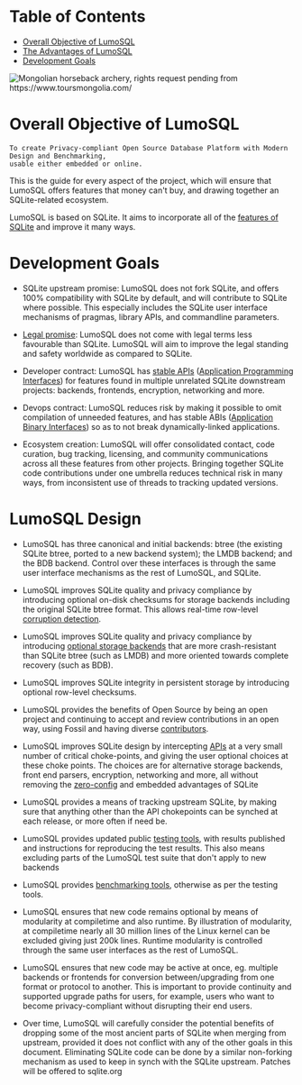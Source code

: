 <!--- SPDX-License-Identifier: CC-BY-SA-4.0 --->
<!--- SPDX-FileCopyrightText: 2020 The LumoSQL Authors --->
<!--- SPDX-ArtifactOfProjectName: LumoSQL --->
<!--- SPDX-FileType: Documentation --->
<!--- SPDX-FileComment: Original by Dan Shearer, 2020 --->


Table of Contents
=================

   * [Overall Objective of LumoSQL](#overall-objective-of-lumosql)
   * [The Advantages of LumoSQL](#the-advantages-of-lumosql)
   * [Development Goals](#developmenr-goals)


![](./images/lumo-project-aims-intro.jpg "Mongolian horseback archery, rights request pending from https://www.toursmongolia.com/")

Overall Objective of LumoSQL
============================

	To create Privacy-compliant Open Source Database Platform with Modern Design and Benchmarking,
	usable either embedded or online.

This is the guide for every aspect of the project, which will ensure that
LumoSQL offers features that money can't buy, and drawing together an
SQLite-related ecosystem.

LumoSQL is based on SQLite. It aims to incorporate all of the [features of SQLite](https://www.sqlite.org/features.html) and improve it many ways.


Development Goals
====

* SQLite upstream promise: LumoSQL does not fork SQLite, and offers 100%
  compatibility with SQLite by default, and will contribute to SQLite where possible.
  This especially includes the SQLite user interface mechanisms of pragmas, 
  library APIs, and commandline parameters.


* [Legal promise](./about-legal-aspects.md): LumoSQL does not come with legal terms less favourable than 
  SQLite. LumoSQL will aim to improve the legal standing and safety worldwide
  as compared to SQLite. 


* Developer contract: LumoSQL has [stable APIs](./design-api.md) ([Application Programming Interfaces](https://en.wikipedia.org/wiki/Application_programming_interface#Libraries_and_frameworks)) for features found in multiple unrelated SQLite downstream projects:
  backends, frontends, encryption, networking and more. 

* Devops contract: LumoSQL reduces risk by making it possible to omit
  compilation of unneeded features, and has stable ABIs ([Application Binary Interfaces](https://en.wikipedia.org/wiki/Application_binary_interface)) so as to not break dynamically-linked applications.

* Ecosystem creation: LumoSQL will offer consolidated contact, code curation, bug tracking,
  licensing, and community communications across all these features from
  other projects. Bringing together SQLite code contributions under one umbrella reduces 
  technical risk in many ways, from inconsistent use of threads to tracking updated versions.



LumoSQL Design
================

* LumoSQL has three canonical and initial backends: btree (the existing
SQLite btree, ported to a new backend system); the LMDB backend; and the BDB
backend. Control over these interfaces is through the
same user interface mechanisms as the rest of LumoSQL, and SQLite.


* LumoSQL improves SQLite quality and privacy compliance by introducing
optional on-disk checksums for storage backends including the original
SQLite btree format.  This allows real-time row-level [corruption detection](./design-corruption-detection-and-magic.md).

* LumoSQL improves SQLite quality and privacy compliance by introducing
[optional storage backends](./about-backends.md) that are more crash-resistant than SQLite btree (such as LMDB)
and more oriented towards complete recovery (such as BDB).

* LumoSQL improves SQLite integrity in persistent storage by introducing
optional row-level checksums.

* LumoSQL provides the benefits of Open Source by being an open project
and continuing to accept and review contributions in an open way, using
Fossil and having diverse [contributors](../CONTRIBUTING.md).


* LumoSQL improves SQLite design by intercepting [APIs](./design-api.md) at a very small
number of critical choke-points, and giving the user optional choices at
these choke points. The choices are for alternative storage backends,
front end parsers, encryption, networking and more, all without removing
the [zero-config](https://sqlite.org/zeroconf.html) and embedded advantages of SQLite

* LumoSQL provides a means of tracking upstream SQLite, by making
sure that anything other than the API chokepoints can be synched at each
release, or more often if need be.


* LumoSQL provides updated public [testing tools](), with results published
and instructions for reproducing the test results. This also means
excluding parts of the LumoSQL test suite that don't apply to new backends

* LumoSQL provides [benchmarking tools](./about-benchmarking.md), otherwise as per the testing
tools.


* LumoSQL ensures that new code remains optional by means of modularity at
compiletime and also runtime. By illustration of modularity, at compiletime
nearly all 30 million lines of the Linux kernel can be excluded giving just 200k
lines. Runtime modularity is controlled through the same user interfaces 
as the rest of LumoSQL.

* LumoSQL ensures that new code may be active at once, eg.
multiple backends or frontends for conversion between/upgrading from one
format or protocol to another. This is important to provide continuity and
supported upgrade paths for users, for example, users who want to become
privacy-compliant without disrupting their end users.

* Over time, LumoSQL will carefully consider the potential benefits of dropping
some of the most ancient parts of SQLite when merging from upstream, provided
it does not conflict with any of the other goals in this document. Eliminating 
SQLite code can be done by a similar non-forking mechanism as used to keep in synch
with the SQLite upstream. Patches will be offered to sqlite.org





